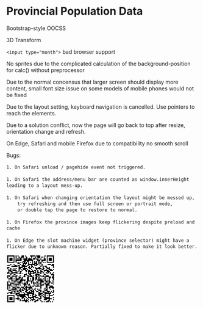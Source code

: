 # Provincial Population Data

Bootstrap-style OOCSS

3D Transform

`<input type="month">` bad browser support

No sprites due to the complicated calculation of the background-position for calc() without preprocessor

Due to the normal concensus that larger screen should display more content, small font size issue on some models of mobile phones would not be fixed

Due to the layout setting, keyboard navigation is cancelled. Use pointers to reach the elements.

Due to a solution conflict, now the page will go back to top after resize, orientation change and refresh.

On Edge, Safari and mobile Firefox due to compatibility no smooth scroll

Bugs:

    1. On Safari unload / pagehide event not triggered.

    1. On Safari the address/menu bar are counted as window.innerHeight leading to a layout mess-up.

    1. On Safari when changing orientation the layout might be messed up,
        try refreshing and then use full screen or portrait mode,
        or double tap the page to restore to normal.

    1. On Firefox the province images keep flickering despite preload and cache

    1. On Edge the slot machine widget (province selector) might have a flicker due to unknown reason. Partially fixed to make it look better.

<img src="img/qr-page.png">